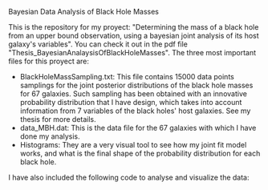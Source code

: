 Bayesian Data Analysis of Black Hole Masses

This is the repository for my proyect: "Determining the mass of a black hole from an upper bound observation, using a bayesian joint analysis of its host galaxy's variables". You can check it out in the pdf file "Thesis_BayesianAnalaysisOfBlackHoleMasses". The three most important files for this proyect are: 
 - BlackHoleMassSampling.txt: This file contains 15000 data points samplings for the joint posterior distributions of the black hole masses for 67 galaxies. Such sampling has been obtained with an innovative probability distribution that I have design, which takes into account information from 7 variables of the black holes' host galaxies. See my thesis for more details.
 - data_MBH.dat: This is the data file for the 67 galaxies with which I have done my analysis.
 - Histograms: They are a very visual tool to see how my joint fit model works, and what is the final shape of the probability distribution for each black hole.

I have also included the following code to analyse and visualize the data: 
